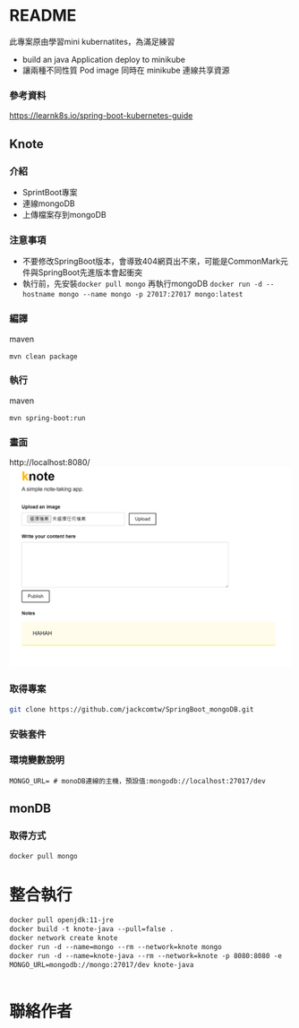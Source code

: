 
# README 
此專案原由學習mini kubernatites，為滿足練習
- build an java Application deploy to minikube
- 讓兩種不同性質 Pod image 同時在 minikube 連線共享資源
### 參考資料
https://learnk8s.io/spring-boot-kubernetes-guide

## Knote

### 介紹
- SprintBoot專案
- 連線mongoDB
- 上傳檔案存到mongoDB

### 注意事項
- 不要修改SpringBoot版本，會導致404網頁出不來，可能是CommonMark元件與SpringBoot先進版本會起衝突
- 執行前，先安裝```docker pull mongo``` 再執行mongoDB ```docker run -d --hostname mongo --name mongo -p 27017:27017 mongo:latest```

### 編譯
maven
``` 
mvn clean package
```
### 執行
maven
``` 
mvn spring-boot:run
```

### 畫面

http://localhost:8080/
![img.png](img.png)

### 取得專案
```bash
git clone https://github.com/jackcomtw/SpringBoot_mongoDB.git
```

### 安裝套件

### 環境變數說明
```env
MONGO_URL= # monoDB連線的主機，預設值:mongodb://localhost:27017/dev
```

## monDB

### 取得方式
```bash
docker pull mongo
```

# 整合執行
```
docker pull openjdk:11-jre
docker build -t knote-java --pull=false .
docker network create knote
docker run -d --name=mongo --rm --network=knote mongo
docker run -d --name=knote-java --rm --network=knote -p 8080:8080 -e MONGO_URL=mongodb://mongo:27017/dev knote-java 
```



```

```



# 聯絡作者
